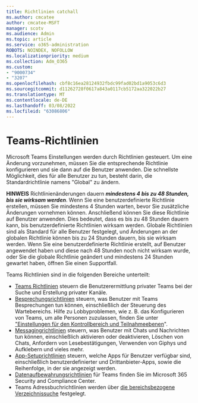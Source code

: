 ```yaml
---
title: Richtlinien catchall
ms.author: cmcatee
author: cmcatee-MSFT
manager: scotv
ms.audience: Admin
ms.topic: article
ms.service: o365-administration
ROBOTS: NOINDEX, NOFOLLOW
ms.localizationpriority: medium
ms.collection: Adm_O365
ms.custom:
- "9000734"
- "3207"
ms.openlocfilehash: cbf8c16ea28124932fbdc99fad02bd1a9053c6d3
ms.sourcegitcommit: d11262728f0617a843a0117cb5172aa322022b27
ms.translationtype: MT
ms.contentlocale: de-DE
ms.lasthandoff: 03/08/2022
ms.locfileid: "63086806"
---
```

# <a name="teams-policies"></a>Teams-Richtlinien

Microsoft Teams Einstellungen werden durch Richtlinien gesteuert. Um eine Änderung vorzunehmen, müssen Sie die entsprechende Richtlinie konfigurieren und sie dann auf die Benutzer anwenden. Die schnellste Möglichkeit, dies für alle Benutzer zu tun, besteht darin, die Standardrichtlinie namens "Global" zu ändern. 

**HINWEIS** Richtlinienänderungen dauern **_mindestens 4 bis zu 48 Stunden, bis sie wirksam werden_**. Wenn Sie eine benutzerdefinierte Richtlinie erstellen, müssen Sie mindestens 4 Stunden warten, bevor Sie zusätzliche Änderungen vornehmen können. Anschließend können Sie diese Richtlinie auf Benutzer anwenden. Dies bedeutet, dass es bis zu 48 Stunden dauern kann, bis benutzerdefinierte Richtlinien wirksam werden. Globale Richtlinien sind als Standard für alle Benutzer festgelegt, und Änderungen an der globalen Richtlinie können bis zu 24 Stunden dauern, bis sie wirksam werden. Wenn Sie eine benutzerdefinierte Richtlinie erstellt, auf Benutzer angewendet haben und diese nach 48 Stunden noch nicht wirksam wurde, oder Sie die globale Richtlinie geändert und mindestens 24 Stunden gewartet haben, öffnen Sie einen Supportfall.

Teams Richtlinien sind in die folgenden Bereiche unterteilt:

- [Teams Richtlinien](https://docs.microsoft.com/MicrosoftTeams/teams-policies) steuern die Benutzerermittlung privater Teams bei der Suche und Erstellung privater Kanäle.  
- [Besprechungsrichtlinien](https://docs.microsoft.com/microsoftteams/meeting-policies-in-teams) steuern, was Benutzer mit Teams Besprechungen tun können, einschließlich der Steuerung des Wartebereichs. Hilfe zu Lobbyproblemen, wie z. B. das Konfigurieren von Teams, um alle Personen zuzulassen, finden Sie unter ["Einstellungen für den Kontrollbereich und Teilnahmeebenen](https://docs.microsoft.com/alchemyinsights/bypass-lobby)".
- [Messagingrichtlinien](https://docs.microsoft.com/microsoftteams/messaging-policies-in-teams) steuern, was Benutzer mit Chats und Nachrichten tun können, einschließlich aktivieren oder deaktivieren, Löschen von Chats, Anfordern von Lesebestätigungen, Verwenden von Giphys und Aufklebern und vieles mehr.
- [App-Setuprichtlinien](https://docs.microsoft.com/MicrosoftTeams/teams-app-setup-policies) steuern, welche Apps für Benutzer verfügbar sind, einschließlich benutzerdefinierter und Drittanbieter-Apps, sowie die Reihenfolge, in der sie angezeigt werden.  
- [Datenaufbewahrungsrichtlinien](https://docs.microsoft.com/microsoftteams/retention-policies) für Teams finden Sie im Microsoft 365 Security and Compliance Center.
- Teams Adressbuchrichtlinien werden über [die bereichsbezogene Verzeichnissuche](https://docs.microsoft.com/MicrosoftTeams/teams-scoped-directory-search) festgelegt.